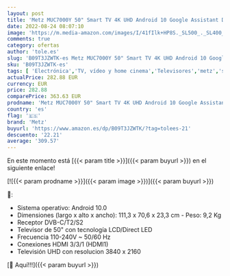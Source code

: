 ```yaml
---
layout: post
title: 'Metz MUC7000Y 50" Smart TV 4K UHD Android 10 Google Assistant DVB-C/T2/S2 Audio 2  10W Color Gris Plata'
date: 2022-08-24 08:07:10
image: 'https://m.media-amazon.com/images/I/41fIlk+HP8S._SL500_._SL400_.jpg'
comments: true
category: ofertas
author: 'tole.es'
slug: 'B09T3JZWTK-es Metz MUC7000Y 50" Smart TV 4K UHD Android 10 Google...'
sku: 'B09T3JZWTK-es'
tags: [ 'Electrónica','TV, vídeo y home cinema','Televisores','metz','smart','tv','🇪🇸', ]
actualPrice: 282.88 EUR
currency: EUR
price: 282.88
comparePrice: 363.63 EUR
prodname: 'Metz MUC7000Y 50" Smart TV 4K UHD Android 10 Google Assistant DVB-C/T2/S2 Audio 2  10W Color Gris Plata'
country: 'es'
flag: '🇪🇸'
brand: 'Metz'
buyurl: 'https://www.amazon.es/dp/B09T3JZWTK/?tag=tolees-21'
descuento: '22.21'
average: '309.57'
---
```


En este momento está [{{< param title >}}]({{< param buyurl >}}) en el siguiente enlace!

[![{{< param prodname >}}]({{< param image >}})]({{< param buyurl >}})

🔎:

- Sistema operativo: Android 10.0
- Dimensiones (largo x alto x ancho): 111,3 x 70,6 x 23,3 cm - Peso: 9,2 Kg
- Receptor DVB-C/T2/S2
- Televisor de 50" con tecnología LCD/Direct LED
- Frecuencia 110-240V ~ 50/60 Hz
- Conexiones HDMI 3/3/1 (HDMI1)
- Televisión UHD con resolucion 3840 x 2160

[🛒 Aquí!!!]({{< param buyurl >}})
